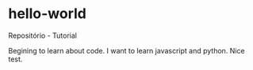 # hello-world
Repositório - Tutorial

Begining to learn about code. I want to learn javascript and python. 
Nice test. 

